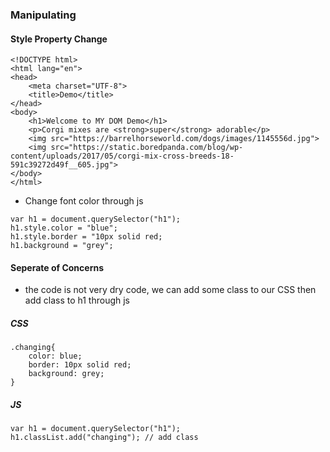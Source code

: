 ### Manipulating
#### Style Property Change
```
<!DOCTYPE html>
<html lang="en">
<head>
	<meta charset="UTF-8">
	<title>Demo</title>
</head>
<body>
	<h1>Welcome to MY DOM Demo</h1>
	<p>Corgi mixes are <strong>super</strong> adorable</p>
	<img src="https://barrelhorseworld.com/dogs/images/1145556d.jpg">
	<img src="https://static.boredpanda.com/blog/wp-content/uploads/2017/05/corgi-mix-cross-breeds-18-591c39272d49f__605.jpg">
</body>
</html>
```
* Change font color through js

```
var h1 = document.querySelector("h1");
h1.style.color = "blue";
h1.style.border = "10px solid red;
h1.background = "grey";
```

#### Seperate of Concerns
* the code is not very dry code, we can add some class to our CSS then add class to h1 through js

##### CSS
```
.changing{
    color: blue;
    border: 10px solid red;
    background: grey;
}
```
##### JS
```
var h1 = document.querySelector("h1");
h1.classList.add("changing"); // add class
```